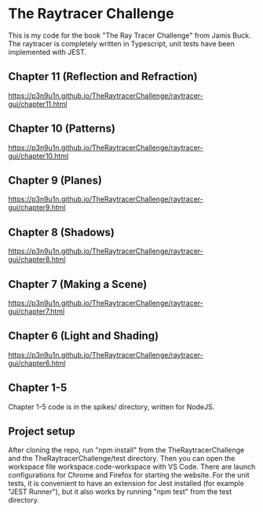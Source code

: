 # The Raytracer Challenge
This is my code for the book "The Ray Tracer Challenge" from Jamis Buck.
The raytracer is completely written in Typescript, unit tests have been
implemented with JEST.


## Chapter 11 (Reflection and Refraction)
https://p3n9u1n.github.io/TheRaytracerChallenge/raytracer-gui/chapter11.html
## Chapter 10 (Patterns)
https://p3n9u1n.github.io/TheRaytracerChallenge/raytracer-gui/chapter10.html
## Chapter 9 (Planes)
https://p3n9u1n.github.io/TheRaytracerChallenge/raytracer-gui/chapter9.html
## Chapter 8 (Shadows)
https://p3n9u1n.github.io/TheRaytracerChallenge/raytracer-gui/chapter8.html
## Chapter 7 (Making a Scene)
https://p3n9u1n.github.io/TheRaytracerChallenge/raytracer-gui/chapter7.html
## Chapter 6 (Light and Shading) 
https://p3n9u1n.github.io/TheRaytracerChallenge/raytracer-gui/chapter6.html
## Chapter 1-5
Chapter 1-5 code is in the spikes/ directory, written for NodeJS. 


## Project setup
After cloning the repo, run "npm install" from the TheRaytracerChallenge and the 
TheRaytracerChallenge/test directory. Then you can open the workspace file
workspace.code-workspace with VS Code. There are launch configurations
for Chrome and Firefox for starting the website.
For the unit tests, it is convenient to have an extension for Jest installed
(for example "JEST Runner"), but it also works by running "npm test"
from the test directory.
